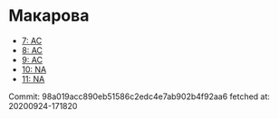# Макарова
- [7: AC](7.md)
- [8: AC](8.md)
- [9: AC](9.md)
- [10: NA](10.md)
- [11: NA](11.md)

Commit: 98a019acc890eb51586c2edc4e7ab902b4f92aa6
 fetched at: 20200924-171820
